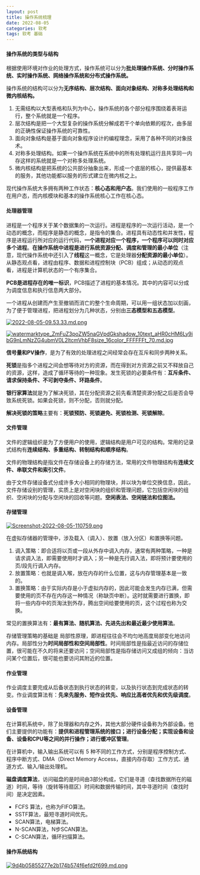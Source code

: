 ```yaml
---
layout: post
title: 操作系统梳理
date: 2022-08-05
categories: 软考
tags: 软考 基础 
---
```


#### 操作系统的类型与结构

根据使用环境对作业的处理方式，操作系统可以分为**批处理操作系统、分时操作系统、实时操作系统、网络操作系统和分布式操作系统。**

操作系统的结构可以分为**无序结构、层次结构、面向对象结构、对称多处理结构和微内核结构。**

1. 无需结构以大型表格和队列为中心，操作系统的各个部分程序围绕着表哥运行，整个系统就是一个程序。
2. 层次结构是把一个大型复杂的操作系统分解成若干个单向依赖的程次，由多层的正确性保证操作系统的可靠性。
3. 面向对象结构是基于面向对象程序设计的编程理念，采用了各种不同的对象技术。
4. 对称多处理结构。如果一个操作系统在系统中的所有处理机运行且共享同一内存这样的系统就是一个对称多处理系统。
5. 微内核结构是把系统的公共部分抽象出来，形成一个底层的核心，提供最基本的服务，其他功能都以服务的形式建立在微内核之上。

现代操作系统大多拥有两种工作状态：**核心态和用户态**。我们使用的一般程序工作在用户态，而内核模块和基本的操作系统核心工作在核心态。

#### 处理器管理

进程是一个程序关于某个数据集的一次运行。进程是程序的一次运行活动，是一个动态的概念，而程序是静态的概念，是指令的集合。进程具有动态性和并发性，程序是进程运行所对应的运行代码，**一个进程对应一个程序，一个程序可以同时对应多个进程**。**在操作系统中进程是进行系统资源分配、调度和管理的最小单位**（注意，现代操作系统中还引入了**线程**这一概念，它是处理器**分配资源的最小单位**）。从静态观点看，进程由程序、数据和进程控制块（PCB）组成；从动态的观点看，进程是计算机状态的一个有序集合。

**PCB是进程存在的唯一标识**，PCB描述了进程的基本情况。其中的内容可以分成为调度信息和执行信息两大部分。

一个进程从创建而产生至撤销而消亡的整个生命周期，可以用一组状态加以刻画，为了便于管理进程，把进程划分为几种状态，分别由**三态模型和五态模型**。

[![2022-08-05-09.53.33.md.png](https://image.hanblog.fun/images/2022/08/04/2022-08-05-09.53.33.md.png)](https://image.hanblog.fun/image/FYYA)

[![watermarktype_ZmFuZ3poZW5naGVpdGkshadow_10text_aHR0cHM6Ly9ibG9nLmNzZG4ubmV0L2ltcmVhbF8size_16color_FFFFFFt_70.md.jpg](https://image.hanblog.fun/images/2022/08/04/watermarktype_ZmFuZ3poZW5naGVpdGkshadow_10text_aHR0cHM6Ly9ibG9nLmNzZG4ubmV0L2ltcmVhbF8size_16color_FFFFFFt_70.md.jpg)](https://image.hanblog.fun/image/FRkg)

**信号量和PV操作**，是为了有效的处理进程之间经常会存在互斥和同步两种关系。

**死锁**是指多个进程之间会想等待对方的资源，而在得到对方资源之前又不释放自己的资源，这样，造成了循环等待的一种现象。发生死锁的必要条件有：**互斥条件、请求保持条件、不可剥夺条件、环路条件**。

**银行家算法**就是为了解决死锁，其在分配资源之前先看清楚资源分配之后是否会导致系统死锁。如果会死锁，则不分配，否则就分配。

**解决死锁的策略**主要有：**死锁预防、死锁避免、死锁检测、死锁解除**。

#### 文件管理

文件的逻辑组织是为了方便用户的使用，逻辑结构是用户可见的结构。常用的记录式结构有**连续结构、多重结构、转制结构和顺序结构**。

文件的物理结构是指文件在存储设备上的存储方法，常用的文件物理结构有**连续文件、串联文件和索引文件**。

由于文件存储设备式分成许多大小相同的物理块，并以块为单位交换信息，因此，文件存储设别的管理，实质上是对空闲块的组织和管理问题，它包括空闲块的组织、空闲块的分配与空闲块的回收等问题。**空闲表法、空闲链法和位图法。**

#### 存储管理

[![Screenshot-2022-08-05-110759.png](https://image.hanblog.fun/images/2022/08/04/Screenshot-2022-08-05-110759.png)](https://image.hanblog.fun/image/FdQc)

在虚拟存储器的管理中，涉及载入（调入）、放置（放入分区）和置换等问题。

1. 调入策略：即合适将以页或一段从外存中调入内存，通常有两种策略，一种是请求调入法，即需要使用时才调入；另一种是先行调入法，即将预计要使用的页/段先行调入内存。
2. 放置策略：也就是调入喉，放在内存的什么位置，这与内存管理基本是一致的。
3. 置换策略：由于实际内存是小于虚拟内存的，因此可能会发生内存已满，但需要使用的页不存在内存这一种情况（称缺页中断）。这时就需要进行置换，即将一些内存中的页淘汰到外存，腾出空间给要使用的页，这个过程也称为交换。

常见的置换算法有：**最有算法、随机算法、先进先出和最近最少使用算法**。

存储管理策略的基础是 局部性原理，即进程往往会不均匀地高度局部变化地访问内存。局部性分为**时间局部性和空间局部性**。时间局部性是指最近访问的存储位置，很可能在不久的将来还要访问；空间局部性是指存储访问又成组的倾向：当访问某个位置后，很可能也要访问其附近的位置。

#### 作业管理

作业调度主要完成从后备状态到执行状态的转变，以及执行状态到完成状态的转变。作业调度算法有：**先来先服务、短作业优先、响应比高者优先和优先级调度**。

#### 设备管理

在计算机系统中，除了处理器和内存之外，其他大部分硬件设备称为外部设备。他们主要提供的功能有：**提供和进程管理系统的接口；进行设备分配；实现设备和设备、设备和CPU等之间的并行操作；进行缓冲区管理**。

在计算机中，输入输出系统可以有 5 种不同的工作方式，分别是程序控制方式、程序中断方式、DMA（Direct Memory Access，直接内存存取）工作方式、通道方式、输入/输出处理机。

**磁盘调度算法**，访问磁盘的是时间由3部分构成，它们是寻道（查找数据所在的磁道）时间，等待（旋转等待扇区）时间和数据传输时间，其中寻道时间（查找时间）是决定因素。

- FCFS 算法，也称为FIFO算法。
- SSTF算法，最短寻道时间优先。
- SCAN算法，电梯算法。
- N-SCAN算法，N步SCAN算法。
- C-SCAN算法，循环扫描算法。

#### 操作系统结构

[![9d4b05855277e2b174b574f6efd2f699.md.png](https://image.hanblog.fun/images/2022/08/05/9d4b05855277e2b174b574f6efd2f699.md.png)](https://image.hanblog.fun/image/Fhwb)